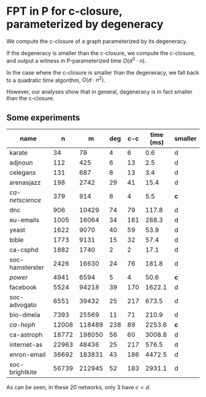# FPT in P for c-closure, parameterized by degeneracy

We compute the c-closure of a graph parameterized by its degeneracy.

If the degeneracy is smaller than the c-closure, we compute the
c-closure, and output a witness in P-parameterized time $O(d^3 \cdot n)$.

In the case where the c-closure is smaller than the degeneracy, we fall
back to a quadratic time algorithm, $O(d \cdot n^2)$.

However, our analyses show that in general, degeneracy is in fact
smaller than the c-closure.

## Some experiments


| name            |     n |      m |   deg |   c-c |   time (ms) | smaller   |
|-----------------|-------|--------|-------|-------|-------------|-----------|
| karate          |    34 |     78 |     4 |     6 |         0.6 | d         |
| adjnoun         |   112 |    425 |     6 |    13 |         2.5 | d         |
| celegans        |   131 |    687 |     8 |    13 |         3.4 | d         |
| arenasjazz      |   198 |   2742 |    29 |    41 |        15.4 | d         |
| _ca-netscience_ |   379 |    914 |     8 |     4 |         5.5 | **c**     |
| dnc             |   906 |  10429 |    74 |    79 |       117.8 | d         |
| eu-emails       |  1005 |  16064 |    34 |   161 |       288.3 | d         |
| yeast           |  1622 |   9070 |    40 |    59 |        53.9 | d         |
| bible           |  1773 |   9131 |    15 |    32 |        57.4 | d         |
| ca-csphd        |  1882 |   1740 |     2 |     2 |        17.1 | d         |
| soc-hamsterster |  2426 |  16630 |    24 |    76 |       181.8 | d         |
| _power_         |  4941 |   6594 |     5 |     4 |        50.6 | **c**     |
| facebook        |  5524 |  94218 |    39 |   170 |      1622.1 | d         |
| soc-advogato    |  6551 |  39432 |    25 |   217 |       673.5 | d         |
| bio-dmela       |  7393 |  25569 |    11 |    71 |       210.9 | d         |
| _ca-heph_       | 12008 | 118489 |   238 |    89 |      2253.6 | **c**     |
| ca-astroph      | 18772 | 198050 |    56 |    60 |      3008.8 | d         |
| internet-as     | 22963 |  48436 |    25 |   217 |       576.5 | d         |
| enron-email     | 36692 | 183831 |    43 |   186 |      4472.5 | d         |
| soc-brightkite  | 56739 | 212945 |    52 |   183 |      2931.1 | d         |

As can be seen, in these 20 networks, only 3 have $c < d$.
